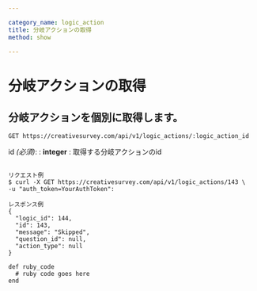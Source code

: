 ```yaml
---

category_name: logic_action
title: 分岐アクションの取得
method: show

---
```


# 分岐アクションの取得

## 分岐アクションを個別に取得します。

`GET https://creativesurvey.com/api/v1/logic_actions/:logic_action_id`

id _(必須)_:
: __integer__
: 取得する分岐アクションのid

~~~

リクエスト例
$ curl -X GET https://creativesurvey.com/api/v1/logic_actions/143 \
-u "auth_token=YourAuthToken":

レスポンス例
{
  "logic_id": 144,
  "id": 143,
  "message": "Skipped",
  "question_id": null,
  "action_type": null
}

~~~

~~~
def ruby_code
  # ruby code goes here
end
~~~

